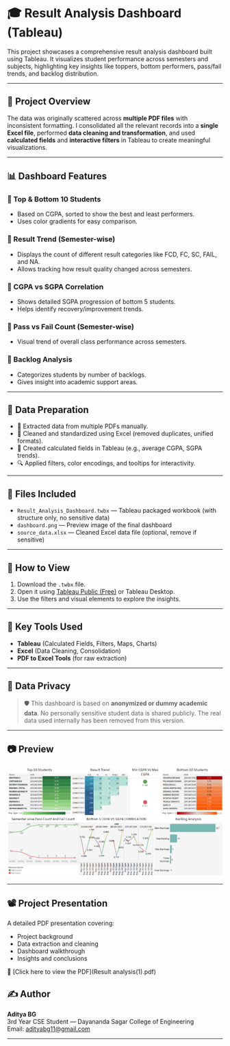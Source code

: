 # 🎓 Result Analysis Dashboard (Tableau)

This project showcases a comprehensive result analysis dashboard built using Tableau. It visualizes student performance across semesters and subjects, highlighting key insights like toppers, bottom performers, pass/fail trends, and backlog distribution.

---

## 📂 Project Overview

The data was originally scattered across **multiple PDF files** with inconsistent formatting. I consolidated all the relevant records into a **single Excel file**, performed **data cleaning and transformation**, and used **calculated fields** and **interactive filters** in Tableau to create meaningful visualizations.

---

## 📊 Dashboard Features

### 🔹 Top & Bottom 10 Students
- Based on CGPA, sorted to show the best and least performers.
- Uses color gradients for easy comparison.

### 🔹 Result Trend (Semester-wise)
- Displays the count of different result categories like FCD, FC, SC, FAIL, and NA.
- Allows tracking how result quality changed across semesters.

### 🔹 CGPA vs SGPA Correlation
- Shows detailed SGPA progression of bottom 5 students.
- Helps identify recovery/improvement trends.

### 🔹 Pass vs Fail Count (Semester-wise)
- Visual trend of overall class performance across semesters.

### 🔹 Backlog Analysis
- Categorizes students by number of backlogs.
- Gives insight into academic support areas.

---

## 🧪 Data Preparation

- 📌 Extracted data from multiple PDFs manually.
- 🧹 Cleaned and standardized using Excel (removed duplicates, unified formats).
- 🧮 Created calculated fields in Tableau (e.g., average CGPA, SGPA trends).
- 🔍 Applied filters, color encodings, and tooltips for interactivity.

---

## 📁 Files Included

- `Result_Analysis_Dashboard.twbx` — Tableau packaged workbook (with structure only, no sensitive data)
- `dashboard.png` — Preview image of the final dashboard
- `source_data.xlsx` — Cleaned Excel data file (optional, remove if sensitive)

---

## 🚀 How to View

1. Download the `.twbx` file.
2. Open it using [Tableau Public (Free)](https://public.tableau.com/s/download) or Tableau Desktop.
3. Use the filters and visual elements to explore the insights.

---

## 📌 Key Tools Used

- **Tableau** (Calculated Fields, Filters, Maps, Charts)
- **Excel** (Data Cleaning, Consolidation)
- **PDF to Excel Tools** (for raw extraction)

---

## 🔐 Data Privacy

> 🛡️ This dashboard is based on **anonymized or dummy academic data**. No personally sensitive student data is shared publicly. The real data used internally has been removed from this version.

---

## 📷 Preview

![Dashboard Preview](Dashboard.png)

---
## 📽️ Project Presentation

A detailed PDF presentation covering:
- Project background
- Data extraction and cleaning
- Dashboard walkthrough
- Insights and conclusions

📄 [Click here to view the PDF](Result analysis(1).pdf)


## ✍️ Author

**Aditya BG**  
3rd Year CSE Student — Dayananda Sagar College of Engineering  
Email: adityabg11@gmail.com 


---

